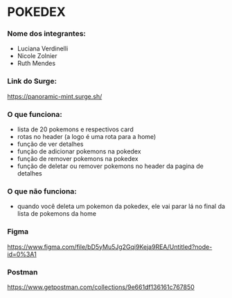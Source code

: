 # POKEDEX


### Nome dos integrantes: 
- Luciana Verdinelli
- Nicole Zolnier
-  Ruth Mendes

### Link do Surge:
https://panoramic-mint.surge.sh/

### O que funciona:
- lista de 20 pokemons e respectivos card
- rotas no header (a logo é uma rota para a home)
- função de ver detalhes
- função de adicionar pokemons na pokedex
- função de remover pokemons na pokedex
- função de deletar ou remover pokemons no header da pagina de detalhes

### O que não funciona: 
- quando você deleta um pokemon da pokedex, ele vai parar lá no final da lista de pokemons da home

### Figma
https://www.figma.com/file/bD5yMu5Jg2Gqi9Keja9REA/Untitled?node-id=0%3A1

### Postman
https://www.getpostman.com/collections/9e661df136161c767850
